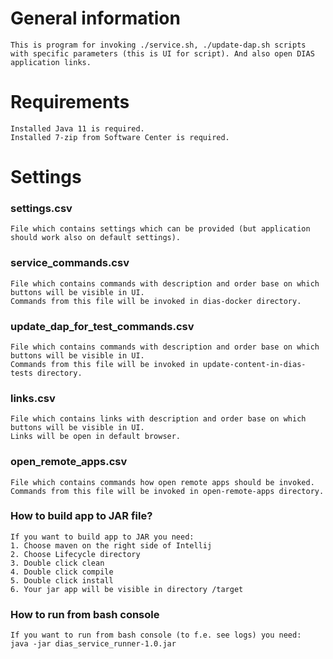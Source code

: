 # General information
```text
This is program for invoking ./service.sh, ./update-dap.sh scripts with specific parameters (this is UI for script). And also open DIAS application links.
```
# Requirements
```text
Installed Java 11 is required.
Installed 7-zip from Software Center is required.
```
# Settings
### settings.csv
```text
File which contains settings which can be provided (but application should work also on default settings).
```
### service_commands.csv
```text
File which contains commands with description and order base on which buttons will be visible in UI.
Commands from this file will be invoked in dias-docker directory.
```
### update_dap_for_test_commands.csv
```text
File which contains commands with description and order base on which buttons will be visible in UI.
Commands from this file will be invoked in update-content-in-dias-tests directory.
```
### links.csv
```text
File which contains links with description and order base on which buttons will be visible in UI.
Links will be open in default browser.
```

### open_remote_apps.csv
```text
File which contains commands how open remote apps should be invoked.
Commands from this file will be invoked in open-remote-apps directory.
```

### How to build app to JAR file?
```text
If you want to build app to JAR you need:
1. Choose maven on the right side of Intellij
2. Choose Lifecycle directory
3. Double click clean
4. Double click compile
5. Double click install
6. Your jar app will be visible in directory /target
```

### How to run from bash console
```text
If you want to run from bash console (to f.e. see logs) you need:
java -jar dias_service_runner-1.0.jar
```